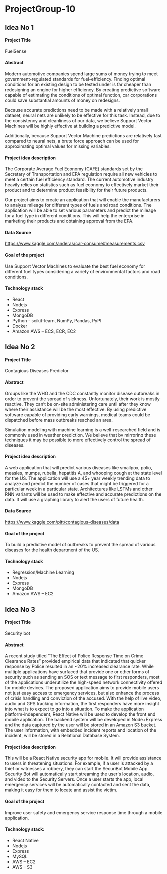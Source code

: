 # ProjectGroup-10

## Idea No 1
 
#### Project Title
FuelSense

#### Abstract
Modern automotive companies spend large sums of money trying to meet government-regulated standards for fuel-efficiency. Finding optimal conditions for an existing design to be tested under is far cheaper than redesigning an engine for higher efficiency. By creating predictive software capable of estimating the conditions of optimal function, car corporations could save substantial amounts of money on redesigns.
 
Because accurate predictions need to be made with a relatively small dataset, neural nets are unlikely to be effective for this task. Instead, due to the consistency and cleanliness of our data, we believe Support Vector Machines will be highly effective at building a predictive model.
 
Additionally, because Support Vector Machine predictions are relatively fast compared to neural nets, a brute force approach can be used for approximating optimal values for missing variables.

#### Project idea description 
The Corporate Average Fuel Economy (CAFE) standards set by the Secretary of Transportation and EPA regulation require all new vehicles to meet a certain fuel efficiency standard. The current automotive industry heavily relies on statistics such as fuel economy to effectively market their product and to determine product feasibility for their future products.
 
Our project aims to create an application that will enable the manufacturers to analyze mileage for different types of fuels and road conditions. The application will be able to set various parameters and predict the mileage for a fuel type in different conditions. This will help the enterprise in marketing their products and obtaining approval from the EPA.

#### Data Source  
https://www.kaggle.com/anderas/car-consume#measurements.csv
 
 
#### Goal of the project
Use Support Vector Machines to evaluate the best fuel economy for different fuel types considering a variety of environmental factors and road conditions.

#### Technology stack
- React
- Nodejs
- Express
- MongoDB
- Python - scikit-learn, NumPy, Pandas, PyPI
- Docker
- Amazon AWS – ECS, ECR, EC2
 
 
## Idea No 2
 
#### Project Title
Contagious Diseases Predictor

#### Abstract 
Groups like the WHO and the CDC constantly monitor disease outbreaks in order to prevent the spread of sickness. Unfortunately, their work is mostly reactive. They can’t be on-site administering care until after they know where their assistance will be the most effective. By using predictive software capable of providing early warnings, medical teams could be dispatched before mass outbreaks reached an area.

Simulation modeling with machine learning is a well-researched field and is commonly used in weather prediction. We believe that by mirroring these techniques it may be possible to more effectively control the spread of diseases.
 
#### Project idea description 
A web application that will predict various diseases like smallpox, polio, measles, mumps, rubella, hepatitis A, and whooping cough at the state level for the US. The application will use a 45+ year weekly trending data to analyze and predict the number of cases that might be triggered for a particular week in a particular state. Architectures like LSTMs and other RNN variants will be used to make effective and accurate predictions on the data. It will use a graphing library to alert the users of future health.
  
#### Data Source 
https://www.kaggle.com/pitt/contagious-diseases/data
 
#### Goal of the project
To build a predictive model of outbreaks to prevent the spread of various diseases for the health department of the US.
 
#### Technology stack 
- Regression/Machine Learning
- Nodejs
- Express
- MongoDB
- Amazon AWS – EC2

## Idea No 3
 
#### Project Title
Security bot

#### Abstract
A recent study titled “The Effect of Police Response Time on Crime Clearance Rates” provided empirical data that indicated that quicker response by Police resulted in an ~20% increased clearance rate. While multiple applications have surfaced that provide one or other forms of security such as sending an SOS or text message to first responders, most of the applications underutilize the high-speed network connectivity offered for mobile devices. The proposed application aims to provide mobile users not just easy access to emergency services, but also enhance the process of crisis handling and conviction of the accused. With the help of live video, audio and GPS tracking information, the first responders have more insight into what is to expect to go into a situation.
To make the application platform-independent, React Native will be used to develop the front end mobile application. The backend system will be developed in Node+Express and the data captured by the user will be stored in an Amazon S3 bucket. The user information, with embedded incident reports and location of the incident, will be stored in a Relational Database System.
 
#### Project idea description
This will be a React Native security app for mobile. It will provide assistance to users in threatening situations. For example, if a user is attacked by a thief or witnesses a robbery, they can start the SecuriBot Mobile App. Security Bot will automatically start streaming the user's location, audio, and video to the Security Servers. Once a user starts the app, local emergency services will be automatically contacted and sent the data, making it easy for them to locate and assist the victim.

#### Goal of the project
Improve user safety and emergency service response time through a mobile application.
 
#### Technology stack:    
- React Native
- Nodejs
- Express
- MySQL
- AWS – EC2
- AWS – S3